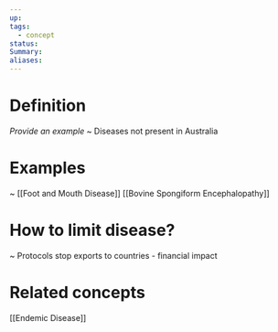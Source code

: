 ```yaml
---
up: 
tags:
  - concept
status: 
Summary:
aliases:
---
```

# Definition
*Provide an example*
~
Diseases not present in Australia 

# Examples
~
[[Foot and Mouth Disease]]
[[Bovine Spongiform Encephalopathy]]
# How to limit disease?
~
Protocols
stop exports to countries - financial impact

# Related concepts
[[Endemic Disease]]